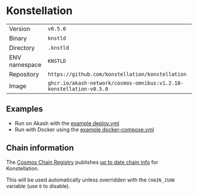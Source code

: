 # Konstellation

| | |
|---|---|
|Version|`v0.5.0`|
|Binary|`knstld`|
|Directory|`.knstld`|
|ENV namespace|`KNSTLD`|
|Repository|`https://github.com/konstellation/konstellation`|
|Image|`ghcr.io/akash-network/cosmos-omnibus:v1.2.10-konstellation-v0.5.0`|

## Examples

- Run on Akash with the [example deploy.yml](./deploy.yml)
- Run with Docker using the [example docker-compose.yml](./docker-compose.yml)

## Chain information

The [Cosmos Chain Registry](https://github.com/cosmos/chain-registry) publishes [up to date chain info](https://raw.githubusercontent.com/cosmos/chain-registry/master/konstellation/chain.json) for Konstellation.

This will be used automatically unless overridden with the `CHAIN_JSON` variable (use `0` to disable).

